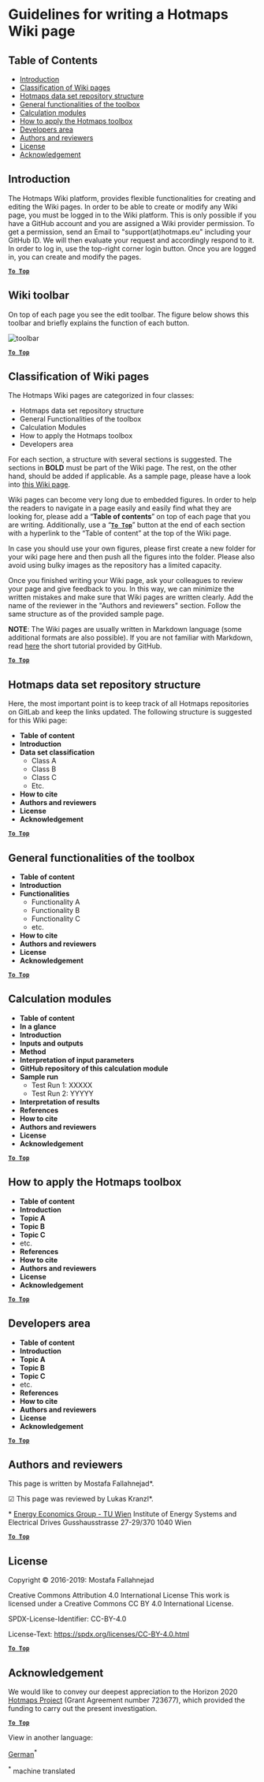 <h1>Guidelines for writing a Hotmaps Wiki page</h1>

## Table of Contents
* [Introduction](#introduction)
* [Classification of Wiki pages](#classification-of-wiki-pages)
* [Hotmaps data set repository structure](#hotmaps-data-set-repository-structure)
* [General functionalities of the toolbox](#general-functionalities-of-the-toolbox)
* [Calculation modules](#calculation-modules)
* [How to apply the Hotmaps toolbox](#how-to-apply-the-hotmaps-toolbox)
* [Developers area](#developers-area)
* [Authors and reviewers](#authors-and-reviewers)
* [License](#license)
* [Acknowledgement](#acknowledgement)

## Introduction

The Hotmaps Wiki platform, provides flexible functionalities for creating and editing the Wiki pages. In order to be able to create or modify any Wiki page, you must be logged in to the Wiki platform. This is only possible if you have a GitHub account and you are assigned a Wiki provider permission. To get a permission, send an Email to "support(at)hotmaps.eu" including your GitHub ID. We will then evaluate your request and accordingly respond to it. In order to log in, use the top-right corner login button. Once you are logged in, you can create and modify the pages.

[**`To Top`**](#table-of-contents)

## Wiki toolbar
On top of each page you see the edit toolbar. The figure below shows this toolbar and briefly explains the function of each button.


![toolbar](/en/Guidelines-for-writing-a-Hotmaps-Wiki-page/toolbar_new.png)


[**`To Top`**](#table-of-contents)

## Classification of Wiki pages

The Hotmaps Wiki pages are categorized in four classes:
* Hotmaps data set repository structure
* General Functionalities of the toolbox
* Calculation Modules
* How to apply the Hotmaps toolbox
* Developers area

For each section, a structure with several sections is suggested. The sections in **BOLD** must be part of the Wiki page. The rest, on the other hand, should be added if applicable.
As a sample page, please have a look into [this Wiki page](/en/CM-District-heating-potential-areas-user-defined-thresholds).

Wiki pages can become very long due to embedded figures. In order to help the readers to navigate in a page easily and easily find what they are looking for, please add a “**Table of contents**” on top of each page that you are writing. Additionally, use a “[**`To Top`**](#table-of-contents)” button at the end of each section with a hyperlink to the “Table of content” at the top of the Wiki page.

In case you should use your own figures, please first create a new folder for your wiki page here and then push all the figures into the folder. Please also avoid using bulky images as the repository has a limited capacity.

Once you finished writing your Wiki page, ask your colleagues to review your page and give feedback to you. In this way, we can minimize the written mistakes and make sure that Wiki pages are written clearly. Add the name of the reviewer in the "Authors and reviewers" section. Follow the same structure as of the provided sample page.


**NOTE**: The Wiki pages are usually written in Markdown language (some additional formats are also possible). If you are not familiar with Markdown, read [here](https://guides.github.com/features/mastering-markdown/) the short tutorial provided by GitHub.

[**`To Top`**](#table-of-contents)


## Hotmaps data set repository structure

Here, the most important point is to keep track of all Hotmaps repositories on GitLab and keep the links updated. The following structure is suggested for this Wiki page:

* __Table of content__
* __Introduction__
* __Data set classification__
  * Class A
  * Class B
  * Class C
  * Etc.
* __How to cite__
* __Authors and reviewers__
* __License__
* __Acknowledgement__

[**`To Top`**](#table-of-contents)

## General functionalities of the toolbox
* __Table of content__
* __Introduction__
* __Functionalities__
  * Functionality A
  * Functionality B
  * Functionality C
  * etc.
* __How to cite__
* __Authors and reviewers__
* __License__
* __Acknowledgement__

[**`To Top`**](#table-of-contents)

## Calculation modules
* __Table of content__
* __In a glance__
* __Introduction__
* __Inputs and outputs__
* __Method__
* __Interpretation of input parameters__
* __GitHub repository of this calculation module__
* __Sample run__
  * Test Run 1: XXXXX
  * Test Run 2: YYYYY
* __Interpretation of results__
* __References__
* __How to cite__
* __Authors and reviewers__
* __License__
* __Acknowledgement__

[**`To Top`**](#table-of-contents)

## How to apply the Hotmaps toolbox

* __Table of content__
* __Introduction__
* __Topic A__
* __Topic B__
* __Topic C__
* etc.
* __References__
* __How to cite__
* __Authors and reviewers__
* __License__
* __Acknowledgement__

[**`To Top`**](#table-of-contents)

## Developers area

* __Table of content__
* __Introduction__
* __Topic A__
* __Topic B__
* __Topic C__
* etc.
* __References__
* __How to cite__
* __Authors and reviewers__
* __License__
* __Acknowledgement__

[**`To Top`**](#table-of-contents)

## Authors and reviewers
This page is written by Mostafa Fallahnejad\*.

&#9745; This page was reviewed by Lukas Kranzl\*.

\* [Energy Economics Group - TU Wien](https://eeg.tuwien.ac.at/)
Institute of Energy Systems and Electrical Drives
Gusshausstrasse 27-29/370
1040 Wien

[**`To Top`**](#table-of-contents)

## License
Copyright © 2016-2019: Mostafa Fallahnejad

Creative Commons Attribution 4.0 International License
This work is licensed under a Creative Commons CC BY 4.0 International License.

SPDX-License-Identifier: CC-BY-4.0

License-Text: https://spdx.org/licenses/CC-BY-4.0.html

[**`To Top`**](#table-of-contents)

## Acknowledgement
We would like to convey our deepest appreciation to the Horizon 2020 [Hotmaps Project](https://www.hotmaps-project.eu) (Grant Agreement number 723677), which provided the funding to carry out the present investigation.

[**`To Top`**](#table-of-contents)


<!--- THIS IS A SUPER UNIQUE IDENTIFIER -->

View in another language:

 [German](../de/Guidelines-for-writing-a-Hotmaps-Wiki-page)<sup>\*</sup> 

<sup>\*</sup> machine translated
